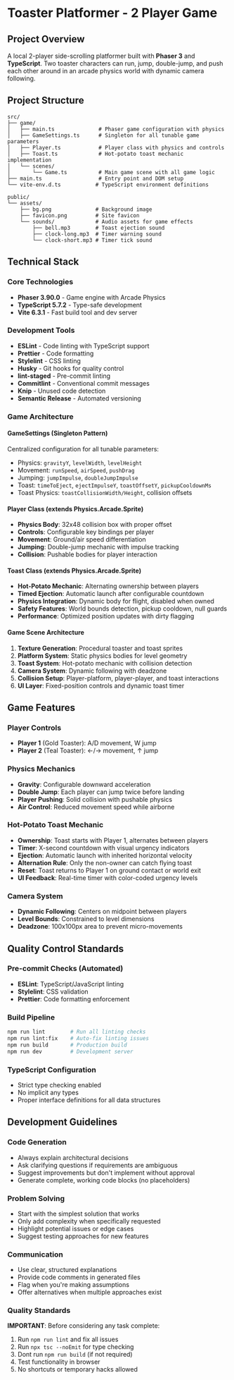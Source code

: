 # Toaster Platformer - 2 Player Game

## Project Overview
A local 2-player side-scrolling platformer built with **Phaser 3** and **TypeScript**. Two toaster characters can run, jump, double-jump, and push each other around in an arcade physics world with dynamic camera following.

## Project Structure
```
src/
├── game/
│   ├── main.ts              # Phaser game configuration with physics
│   ├── GameSettings.ts      # Singleton for all tunable game parameters
│   ├── Player.ts            # Player class with physics and controls
│   ├── Toast.ts             # Hot-potato toast mechanic implementation
│   └── scenes/
│       └── Game.ts          # Main game scene with all game logic
├── main.ts                  # Entry point and DOM setup
└── vite-env.d.ts           # TypeScript environment definitions

public/
└── assets/
    ├── bg.png              # Background image
    ├── favicon.png         # Site favicon
    └── sounds/             # Audio assets for game effects
        ├── bell.mp3        # Toast ejection sound
        ├── clock-long.mp3  # Timer warning sound
        └── clock-short.mp3 # Timer tick sound
```

## Technical Stack

### Core Technologies
- **Phaser 3.90.0** - Game engine with Arcade Physics
- **TypeScript 5.7.2** - Type-safe development
- **Vite 6.3.1** - Fast build tool and dev server

### Development Tools
- **ESLint** - Code linting with TypeScript support
- **Prettier** - Code formatting
- **Stylelint** - CSS linting
- **Husky** - Git hooks for quality control
- **lint-staged** - Pre-commit linting
- **Commitlint** - Conventional commit messages
- **Knip** - Unused code detection
- **Semantic Release** - Automated versioning

### Game Architecture

#### GameSettings (Singleton Pattern)
Centralized configuration for all tunable parameters:
- Physics: `gravityY`, `levelWidth`, `levelHeight`
- Movement: `runSpeed`, `airSpeed`, `pushDrag`
- Jumping: `jumpImpulse`, `doubleJumpImpulse`
- Toast: `timeToEject`, `ejectImpulseY`, `toastOffsetY`, `pickupCooldownMs`
- Toast Physics: `toastCollisionWidth/Height`, collision offsets

#### Player Class (extends Physics.Arcade.Sprite)
- **Physics Body**: 32x48 collision box with proper offset
- **Controls**: Configurable key bindings per player
- **Movement**: Ground/air speed differentiation
- **Jumping**: Double-jump mechanic with impulse tracking
- **Collision**: Pushable bodies for player interaction

#### Toast Class (extends Physics.Arcade.Sprite)
- **Hot-Potato Mechanic**: Alternating ownership between players
- **Timed Ejection**: Automatic launch after configurable countdown
- **Physics Integration**: Dynamic body for flight, disabled when owned
- **Safety Features**: World bounds detection, pickup cooldown, null guards
- **Performance**: Optimized position updates with dirty flagging

#### Game Scene Architecture
1. **Texture Generation**: Procedural toaster and toast sprites
2. **Platform System**: Static physics bodies for level geometry
3. **Toast System**: Hot-potato mechanic with collision detection
4. **Camera System**: Dynamic following with deadzone
5. **Collision Setup**: Player-platform, player-player, and toast interactions
6. **UI Layer**: Fixed-position controls and dynamic toast timer

## Game Features

### Player Controls
- **Player 1** (Gold Toaster): A/D movement, W jump
- **Player 2** (Teal Toaster): ←/→ movement, ↑ jump

### Physics Mechanics
- **Gravity**: Configurable downward acceleration
- **Double Jump**: Each player can jump twice before landing
- **Player Pushing**: Solid collision with pushable physics
- **Air Control**: Reduced movement speed while airborne

### Hot-Potato Toast Mechanic
- **Ownership**: Toast starts with Player 1, alternates between players
- **Timer**: X-second countdown with visual urgency indicators
- **Ejection**: Automatic launch with inherited horizontal velocity
- **Alternation Rule**: Only the non-owner can catch flying toast
- **Reset**: Toast returns to Player 1 on ground contact or world exit
- **UI Feedback**: Real-time timer with color-coded urgency levels

### Camera System
- **Dynamic Following**: Centers on midpoint between players
- **Level Bounds**: Constrained to level dimensions
- **Deadzone**: 100x100px area to prevent micro-movements

## Quality Control Standards

### Pre-commit Checks (Automated)
- **ESLint**: TypeScript/JavaScript linting
- **Stylelint**: CSS validation
- **Prettier**: Code formatting enforcement

### Build Pipeline
```bash
npm run lint        # Run all linting checks
npm run lint:fix    # Auto-fix linting issues
npm run build       # Production build
npm run dev         # Development server
```

### TypeScript Configuration
- Strict type checking enabled
- No implicit any types
- Proper interface definitions for all data structures

## Development Guidelines

### Code Generation
- Always explain architectural decisions
- Ask clarifying questions if requirements are ambiguous
- Suggest improvements but don't implement without approval
- Generate complete, working code blocks (no placeholders)

### Problem Solving
- Start with the simplest solution that works
- Only add complexity when specifically requested
- Highlight potential issues or edge cases
- Suggest testing approaches for new features

### Communication
- Use clear, structured explanations
- Provide code comments in generated files
- Flag when you're making assumptions
- Offer alternatives when multiple approaches exist

### Quality Standards
**IMPORTANT**: Before considering any task complete:
1. Run `npm run lint` and fix all issues
2. Run `npx tsc --noEmit` for type checking
3. Dont run `npm run build` (if not required)
4. Test functionality in browser
5. No shortcuts or temporary hacks allowed